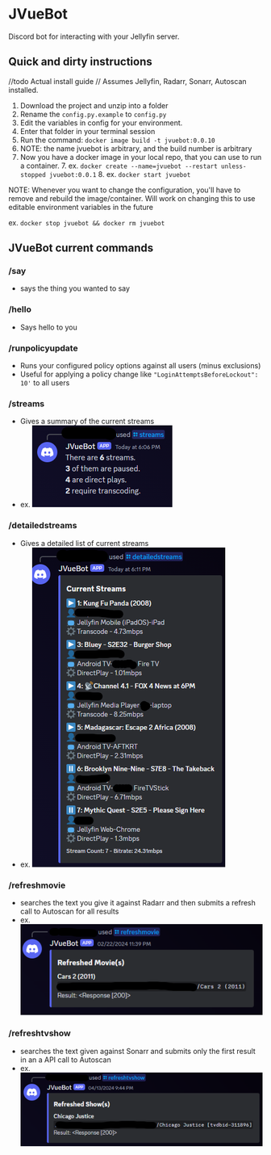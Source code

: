 # JVueBot
Discord bot for interacting with your Jellyfin server.

## Quick and dirty instructions
//todo Actual install guide
// Assumes Jellyfin, Radarr, Sonarr, Autoscan installed.

1. Download the project and unzip into a folder
2. Rename the ```config.py.example``` to ```config.py```
3. Edit the variables in config for your environment.
2. Enter that folder in your terminal session
3. Run the command: ```docker image build -t jvuebot:0.0.10```
4. NOTE: the name jvuebot is arbitrary, and the build number is arbitrary 
5. Now you have a docker image in your local repo, that you can use to run a container.
   7. ex. ```docker create --name=jvuebot --restart unless-stopped jvuebot:0.0.1```
   8. ex. ```docker start jvuebot``` 

NOTE: Whenever you want to change the configuration, you'll have to remove and rebuild the image/container. Will work on changing this to use editable environment variables in the future 

ex. ```docker stop jvuebot && docker rm jvuebot```

## JVueBot current commands

### /say
  - says the thing you wanted to say
### /hello
  - Says hello to you
### /runpolicyupdate
  - Runs your configured policy options against all users (minus exclusions)
  - Useful for applying a policy change like ```"LoginAttemptsBeforeLockout": 10'``` to all users
### /streams
  - Gives a summary of the current streams
  - ex. ![streamsimg.png](streamsimg.png)
### /detailedstreams
  - Gives a detailed list of current streams
  - ex. ![detailedstreamsimg.png](detailedstreamsimg.png)
### /refreshmovie
  - searches the text you give it against Radarr and then submits a refresh call to Autoscan for all results
  - ex. ![refreshmovieimg.png](refreshmovieimg.png)
### /refreshtvshow
  - searches the text given against Sonarr and submits only the first result in an a API call to Autoscan
  - ex. ![refreshtvimg.png](refreshtvimg.png)
